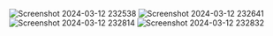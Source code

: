 ![Screenshot 2024-03-12 232538](https://github.com/user-attachments/assets/c4490797-6f41-4632-811c-3ad311ba1e5a)
![Screenshot 2024-03-12 232641](https://github.com/user-attachments/assets/31687282-1500-4a24-adab-577c3233bf8a)
![Screenshot 2024-03-12 232814](https://github.com/user-attachments/assets/b5e22880-0e16-4c82-aa4f-b1de62547b63)
![Screenshot 2024-03-12 232832](https://github.com/user-attachments/assets/c1fa0b73-ae01-48f5-8cc4-fdc059e1e5d9)

